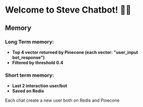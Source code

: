 # Welcome to Steve Chatbot! 🚀🤖
## Memory
### Long Term memory:
* **Top 4 vector returned by Pinecone (each vector: "user_input bot_response")**
* **Filtered by threshold 0.4**
### Short term memory:
* **Last 2 interaction user/bot**
* **Saved on Redis**

Each chat create a new user both on Redis and Pinecone